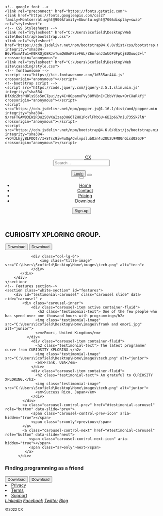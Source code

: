 <!DOCTYPE html>
<html lang="en">
<head>
    <meta charset="UTF-8">
    <meta http-equiv="X-UA-Compatible" content="IE=edge">
    <meta name="viewport" content="width=device-width, initial-scale=1.0">
    <title>Rico product</title>
    <!-- favicon -->
    <link rel="icon" href="C:\Users\Scofield\Desktop\Web site/android-chrome-192x192.png" type="image/x-icon">
    
    <!-- google font -->
    <link rel="preconnect" href="https://fonts.gstatic.com">
    <link href="https://fonts.googleapis.com/css2?family=Montserrat:wght@900&family=Ubuntu:wght@700&display=swap" rel="stylesheet">
    <!-- CSS Stylesheets -->
    <link rel="stylesheet" href="C:\Users\Scofield\Desktop\Web site\Bootstrap\bootstrap.css">
    <link rel="stylesheet" href="https://cdn.jsdelivr.net/npm/bootstrap@4.6.0/dist/css/bootstrap.min.css" integrity="sha384-B0vP5xmATw1+K9KRQjQERJvTumQW0nPEzvF6L/Z6nronJ3oUOFUFpCjEUQouq2+l" crossorigin="anonymous">
    <link rel="stylesheet" href="C:\Users\Scofield\Desktop\Web site\casading/style.css">
    <!-- fontawesome -->
    <script src="https://kit.fontawesome.com/1d535ac444.js" crossorigin="anonymous"></script>
    <!--bootstrap script -->
    <script src="https://code.jquery.com/jquery-3.5.1.slim.min.js" integrity="sha384-DfXdz2htPH0lsSSs5nCTpuj/zy4C+OGpamoFVy38MVBnE+IbbVYUew+OrCXaRkfj" crossorigin="anonymous"></script>
    <script src="https://cdn.jsdelivr.net/npm/popper.js@1.16.1/dist/umd/popper.min.js" integrity="sha384-9/reFTGAW83EW2RDu2S0VKaIzap3H66lZH81PoYlFhbGU+6BZp6G7niu735Sk7lN" crossorigin="anonymous"></script>
    <script src="https://cdn.jsdelivr.net/npm/bootstrap@4.6.0/dist/js/bootstrap.min.js" integrity="sha384-+YQ4JLhjyBLPDQt//I+STsc9iw4uQqACwlvpslubQzn4u2UU2UFM80nGisd026JF" crossorigin="anonymous"></script>
</head>
<body>
  <!-- Header -->
<header class="px-3 py-2 bg-dark text-white">
  <div class="container">
    <div class="d-flex flex-wrap align-items-center justify-content-center justify-content-lg-start">
      <a href="/" class="d-flex align-items-center my-2 my-lg-0 me-lg-auto text-white text-decoration-none">
        <svg class="bi me-2" width="40" height="32"><use xlink:href="#bootstrap"/></svg>
      </a>
      <a class="navbar-brand" href="">CX</a>
      <form class="col-6 col-lg mb-2 mb-lg-0 me-lg-auto">
        <input id="input" type="search" autocomplete="off" spellcheck="false" role="combobox" aria-live="polite" class="form-control" placeholder="Search...">
      </form>
      <button type="button" class="btn btn-light text-dark me-2"><a href="C:\Users\Scofield\Desktop\Home\sign in.html">Login</a> </button>
      <button class="navbar-toggler" type="button" data-toggle="collapse" data-target="#navbarTogglerDemo02" aria-controls="navbarTogglerDemo02" aria-expanded="false" aria-label="Toggler navigation">
        <span class="navbar-toggler-icon"></span>
      </button>
      <!-- Nav Bar -->
      <div class="container"> 
       <nav class="navbar navbar-expand-lg navbar-dark">
        <button class="navbar-toggler" type="button" data-toggle="collapse" data-target="#navbarTogglerDemo02" aria-controls="navbarTogglerDemo02" aria-expanded="false" aria-label="Toggler navigation">
          <span class="navbar-toggler-icon"></span>
        </button>
        <div class="collapse navbar-collapse" id="navbarTogglerDemo02">
          <ul class="navbar-nav ml-auto"> 
            <li class="nav-item">
              <a href="#" class="nav-link">Home</a>
            </li>
           <li class="nav-item">
              <a class="nav-link" href="#footer">Contact</a>
            </li>
            <li class="nav-item">
              <a class="nav-link" href="footer">Pricing</a>
            </li>
            <li class="nav-item">
              <a class="nav-link" href="#cta">Download</a>
            </li>
          </ul>
          <div class="text-end">
            <button type="button" class="btn btn-warning"><a href="https://form.gle/QtkqWpqxNFhZomqc8"></a> Sign-up</button>
          </div>        
        </nav>
       </div>
     </div>
   </div>
</header>
  <!-- Title section -->
  <section class="colored-section" id="title">
    <div class="container-fluid"> 
           <div class="row">
               <div class="col-lg-6">
                <h1 class="big-heading">CURIOSITY XPLORING GROUP.</h1>
                <button type="button" class="btn btn-dark btn-lg download-button"><i class="fa fa-apple" aria-hidden="true"></i> Download</button>
                <button type="button" class="btn btn-outline-light btn-lg download-button"><i class="fab fa-google-play"></i> Download</button>
               </div>
               
                <div class="col-lg-6">      
                    <img class="title-image" src="C:\Users\Scofield\Desktop\Home\images\tech.png" alt="tech">
                </div>
           </div>
        </div>      
    </section>
    <!-- Features section-->
    <section class="white-section" id="features">
        <div id="testimonial-carousel" class="carousel slide" data-ride="carousel" >
            <div class="carousel-inner">
                <div class="carousel-item active container-fluid">
                   <h2 class="testimonial-text"> One of the few people who has spend over one thousand hours with programming</h2>
                  <img class="testimonial-image" src="C:\Users\Scofield\Desktop\Home\images\frank and emori.jpg" alt="junior">
                  <em>Emori, United Kingdom</em>
              </div>
                <div class="carousel-item container-fluid">
                  <h2 class="testimonial-text"> The latest programmer curve from CURIOSITY XPLORING.</h2>
                  <img class="testimonial-image" src="C:\Users\Scofield\Desktop\Home\images\tech.png" alt="junior">
                  <em>Frank, USA</em>
                </div>
                <div class="carousel-item container-fluid">
                  <h2 class="testimonial-text"> Am grateful to CURIOSITY XPLORING.</h2>
                  <img class="testimonial-image" src="C:\Users\Scofield\Desktop\Home\images\tech.png" alt="junior">
                  <em>Success Rico, Japan</em>
                </div>
            </div>
            <a class="carousel-control-prev" href="#testimonial-carousel" role="button" data-slide="prev">
                <span class="carousel-control-prev-icon" aria-hidden="true"></span>
                <span class="sr=only">previous</span>
            </a>
            <a class="carousel-control-next" href="#testimonial-carousel" role="button" data-slide="next">
               <span class="carousel-control-next-icon" aria-hidden="true"></span>
               <span class="sr=only">next</span>
             </a>
          </div>
   </section>
 <!-- Section cta-->
 <section class="colored-section" id="cta">
   <div class="container-fluid">
     <h3 class="big-heading"> Finding programming as a friend</h3>
     <button type="button" class="download-button btn btn-lg btn-dark"><i class="fa fa-apple" aria-hidden="true"></i> Download</button>
     <button type="button" class="download-button btn btn-lg btn-light"><i class="fab fa-google-play"></i> Download</button>
  </div>
 </section>
  <!-- Footer -->
  <footer class="white-section" id="footer">
    <li class="list-inline-item"><a href="#">Privacy</a></li>
      <li class="list-inline-item"><a href="#">Terms</a></li>
      <li class="list-inline-item"><a href="#">Support</a></li>
      <div class="container-fluid">
          <i class="social-icon fab fa-linked"><a class="footer-link" href="https://www.linkedin.com">LinkedIn</a></i>
          <i class="social-icon fab fa-facebook"><a class="footer-link" href=" https://www.Facebook.com">Facebook</a></i>
          <i class="social-icon fab fa-twitter"><a class="footer-link" href=" https://www.twitter.com">Twitter</a></i>
          <i class="social-icon fas fa-blog"><a class="footer-link" href="https://successgodwi.blogspot.com"> Blog</a></i>
          <p><small class="mb-1">&copy;2022 CX </small></p>
      </div>
  </footer>
</body>
</html>
